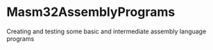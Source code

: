 # Masm32AssemblyPrograms
Creating and testing some basic and intermediate assembly language programs 
